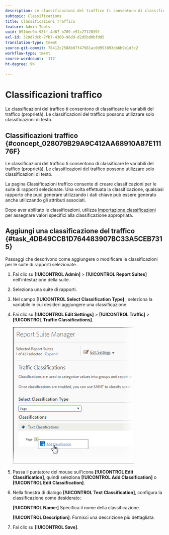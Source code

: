 ```yaml
---
description: Le classificazioni del traffico ti consentono di classificare le variabili del traffico (proprietà). Le classificazioni del traffico possono utilizzare solo classificazioni di testo.
subtopic: Classifications
title: Classificazioni traffico
feature: Admin Tools
uuid: 091bec9b-98ff-4d67-b789-e51c2712839f
exl-id: 320d7dcb-7fb7-4360-96dd-d2d5bd0bfdd5
translation-type: tm+mt
source-git-commit: 78412c2588b07f47981ac0d953893db6b9e1d3c2
workflow-type: tm+mt
source-wordcount: '172'
ht-degree: 9%

---
```


# Classificazioni traffico

Le classificazioni del traffico ti consentono di classificare le variabili del traffico (proprietà). Le classificazioni del traffico possono utilizzare solo classificazioni di testo.

## Classificazioni traffico {#concept_028079B29A9C412AA68910A87E11176F}

Le classificazioni del traffico ti consentono di classificare le variabili del traffico (proprietà). Le classificazioni del traffico possono utilizzare solo classificazioni di testo.

La pagina Classificazioni traffico consente di creare classificazioni per le suite di rapporti selezionate. Una volta effettuata la classificazione, qualsiasi rapporto che puoi generare utilizzando i dati chiave può essere generato anche utilizzando gli attributi associati.

Dopo aver abilitato le classificazioni, utilizza [Importazione classificazioni](/help/components/classifications/importer/c-working-with-saint.md) per assegnare valori specifici alla classificazione appropriata.

## Aggiungi una classificazione del traffico {#task_4DB49CCB1D764483907BC33A5CEB7315}

<!-- 

t_classification_add_traffic.xml

 -->

Passaggi che descrivono come aggiungere o modificare le classificazioni per le suite di rapporti selezionate.

1. Fai clic su **[!UICONTROL Admin]** > **[!UICONTROL Report Suites]** nell’intestazione della suite.
1. Seleziona una suite di rapporti.
1. Nel campo **[!UICONTROL Select Classification Type]** , seleziona la variabile in cui desideri aggiungere una classificazione.
1. Fai clic su **[!UICONTROL Edit Settings]** > **[!UICONTROL Traffic]** > **[!UICONTROL Traffic Classifications]**.

   ![Informazioni sul passaggio](../assets/traffic-classification.png)

1. Passa il puntatore del mouse sull&#39;icona **[!UICONTROL Edit Classification]**, quindi seleziona **[!UICONTROL Add Classification]** o **[!UICONTROL Edit Classification]**.
1. Nella finestra di dialogo **[!UICONTROL Text Classification]**, configura la classificazione come desiderato:

   **[!UICONTROL Name:]** Specifica il nome della classificazione.

   **[!UICONTROL Description]**: Fornisci una descrizione più dettagliata.
1. Fai clic su **[!UICONTROL Save]**.
